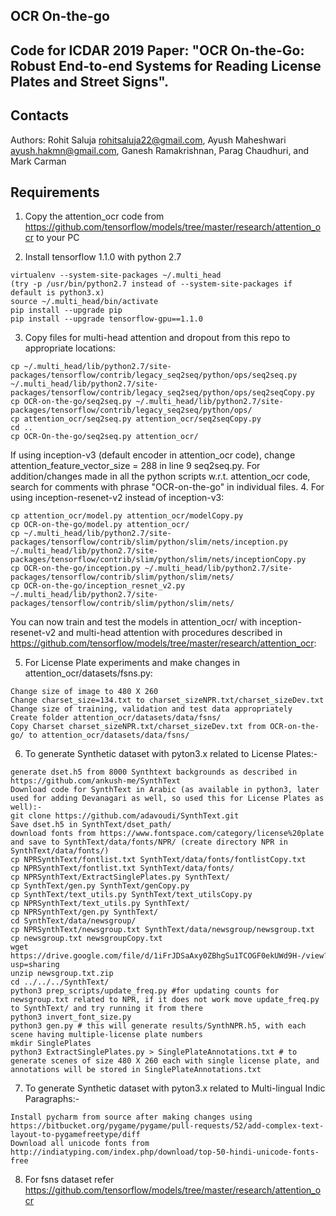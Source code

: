 ## OCR On-the-go
## Code for ICDAR 2019 Paper: "OCR On-the-Go: Robust End-to-end Systems for Reading License Plates and Street Signs".
## Contacts

Authors:
Rohit Saluja <rohitsaluja22@gmail.com>,
Ayush Maheshwari <ayush.hakmn@gmail.com>,
 Ganesh Ramakrishnan, Parag Chaudhuri, and Mark Carman
## Requirements
1. Copy the attention_ocr code from https://github.com/tensorflow/models/tree/master/research/attention_ocr to your PC

2. Install tensorflow 1.1.0 with python 2.7
```
virtualenv --system-site-packages ~/.multi_head
(try -p /usr/bin/python2.7 instead of --system-site-packages if default is python3.x)
source ~/.multi_head/bin/activate
pip install --upgrade pip
pip install --upgrade tensorflow-gpu==1.1.0
```

3. Copy files for multi-head attention and dropout from this repo to appropriate locations:
```
cp ~/.multi_head/lib/python2.7/site-packages/tensorflow/contrib/legacy_seq2seq/python/ops/seq2seq.py ~/.multi_head/lib/python2.7/site-packages/tensorflow/contrib/legacy_seq2seq/python/ops/seq2seqCopy.py
cp OCR-on-the-go/seq2seq.py ~/.multi_head/lib/python2.7/site-packages/tensorflow/contrib/legacy_seq2seq/python/ops/
cp attention_ocr/seq2seq.py attention_ocr/seq2seqCopy.py
cd ..
cp OCR-On-the-go/seq2seq.py attention_ocr/
```
If using inception-v3 (default encoder in attention_ocr code), change attention_feature_vector_size = 288 in line 9 seq2seq.py.
For addition/changes made in all the python scripts w.r.t. attention_ocr code, search for comments with phrase "OCR-on-the-go" in individual files.
4. For using inception-resenet-v2 instead of inception-v3:
```
cp attention_ocr/model.py attention_ocr/modelCopy.py
cp OCR-on-the-go/model.py attention_ocr/
cp ~/.multi_head/lib/python2.7/site-packages/tensorflow/contrib/slim/python/slim/nets/inception.py ~/.multi_head/lib/python2.7/site-packages/tensorflow/contrib/slim/python/slim/nets/inceptionCopy.py
cp OCR-on-the-go/inception.py ~/.multi_head/lib/python2.7/site-packages/tensorflow/contrib/slim/python/slim/nets/
cp OCR-on-the-go/inception_resnet_v2.py ~/.multi_head/lib/python2.7/site-packages/tensorflow/contrib/slim/python/slim/nets/
```
You can now train and test the models in attention_ocr/ with inception-resenet-v2 and multi-head attention with procedures described in https://github.com/tensorflow/models/tree/master/research/attention_ocr:


5. For License Plate experiments and make changes in attention_ocr/datasets/fsns.py:
```
Change size of image to 480 X 260
Change charset_size=134.txt to charset_sizeNPR.txt/charset_sizeDev.txt
Change size of training, validation and test data appropriately
Create folder attention_ocr/datasets/data/fsns/
Copy Charset charset_sizeNPR.txt/charset_sizeDev.txt from OCR-on-the-go/ to attention_ocr/datasets/data/fsns/
```
6. To generate Synthetic dataset with pyton3.x related to License Plates:-
```
generate dset.h5 from 8000 Synthtext backgrounds as described in https://github.com/ankush-me/SynthText
Download code for SynthText in Arabic (as available in python3, later used for adding Devanagari as well, so used this for License Plates as well):-
git clone https://github.com/adavoudi/SynthText.git
Save dset.h5 in SynthText/dset_path/
download fonts from https://www.fontspace.com/category/license%20plate and save to SynthText/data/fonts/NPR/ (create directory NPR in SynthText/data/fonts/)
cp NPRSynthText/fontlist.txt SynthText/data/fonts/fontlistCopy.txt
cp NPRSynthText/fontlist.txt SynthText/data/fonts/
cp NPRSynthText/ExtractSinglePlates.py SynthText/
cp SynthText/gen.py SynthText/genCopy.py
cp SynthText/text_utils.py SynthText/text_utilsCopy.py
cp NPRSynthText/text_utils.py SynthText/
cp NPRSynthText/gen.py SynthText/
cd SynthText/data/newsgroup/
cp NPRSynthText/newsgroup.txt SynthText/data/newsgroup/newsgroup.txt
cp newsgroup.txt newsgroupCopy.txt
wget https://drive.google.com/file/d/1iFrJDSaAxy0ZBhgSu1TCOGF0ekUWd9H-/view?usp=sharing
unzip newsgroup.txt.zip
cd ../../../SynthText/
python3 prep_scripts/update_freq.py #for updating counts for newsgroup.txt related to NPR, if it does not work move update_freq.py to SynthText/ and try running it from there
python3 invert_font_size.py
python3 gen.py # this will generate results/SynthNPR.h5, with each scene having multiple-license plate numbers
mkdir SinglePlates
python3 ExtractSinglePlates.py > SinglePlateAnnotations.txt # to generate scenes of size 480 X 260 each with single license plate, and annotations will be stored in SinglePlateAnnotations.txt
```
7. To generate Synthetic dataset with pyton3.x related to Multi-lingual Indic Paragraphs:-
```
Install pycharm from source after making changes using https://bitbucket.org/pygame/pygame/pull-requests/52/add-complex-text-layout-to-pygamefreetype/diff
Download all unicode fonts from http://indiatyping.com/index.php/download/top-50-hindi-unicode-fonts-free
```
8. For fsns dataset refer https://github.com/tensorflow/models/tree/master/research/attention_ocr
